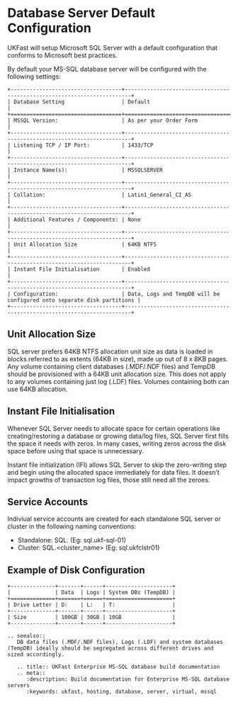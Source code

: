 # Database Server Default Configuration

UKFast will setup Microsoft SQL Server with a default configuration that conforms to Microsoft best practices.

By default your MS-SQL database server will be configured with the following settings:

```eval_rst
+-----------------------------------+------------------------------------------------------------------------+
| Database Setting                  | Default                                                                |
+===================================+========================================================================+
| MSSQL Version:                    | As per your Order Form                                                 |
+-----------------------------------+------------------------------------------------------------------------+
| Listening TCP / IP Port:          | 1433/TCP                                                               |
+-----------------------------------+------------------------------------------------------------------------+
| Instance Name(s):                 | MSSQLSERVER                                                            |
+-----------------------------------+------------------------------------------------------------------------+
| Collation:                        | Latin1_General_CI_AS                                                   |
+-----------------------------------+------------------------------------------------------------------------+
| Additional Features / Components: | None                                                                   |
+-----------------------------------+------------------------------------------------------------------------+
| Unit Allocation Size              | 64KB NTFS                                                              |
+-----------------------------------+------------------------------------------------------------------------+
| Instant File Initialisation       | Enabled                                                                |
+-----------------------------------+------------------------------------------------------------------------+
| Configuration:                    | Data, Logs and TempDB will be configured onto separate disk partitions |
+-----------------------------------+------------------------------------------------------------------------+
```

## Unit Allocation Size

SQL server prefers 64KB NTFS allocation unit size as data is loaded in blocks referred to as extents (64KB in size), made up out of 8 x 8KB pages. Any volume containing client databases (.MDF/.NDF files) and TempDB should be provisioned with a 64KB unit allocation size. This does not apply to any volumes containing just log (.LDF) files. Volumes containing both can use 64KB allocation.

## Instant File Initialisation

Whenever SQL Server needs to allocate space for certain operations like creating/restoring a database or growing data/log files, SQL Server first fills the space it needs with zeros. In many cases, writing zeros across the disk space before using that space is unnecessary. 

Instant file initialization (IFI) allows SQL Server to skip the zero-writing step and begin using the allocated space immediately for data files. It doesn’t impact growths of transaction log files, those still need all the zeroes. 

## Service Accounts

Indiviual service accounts are created for each standalone SQL server or cluster in the following naming conventions:

- Standalone: SQL.<NETBIOS> (Eg: sql.ukf-sql-01)
- Cluster: SQL.<cluster_name> (Eg: sql.ukfclstr01)

## Example of Disk Configuration

```eval_rst
+--------------+-------+------+---------------------+
|              | Data  | Logs | System DBs (TempDB) |
+==============+=======+======+=====================+
| Drive Letter | D:    | L:   | T:                  |
+--------------+-------+------+---------------------+
| Size         | 100GB | 30GB | 10GB                |
+--------------+-------+------+---------------------+
```
```eval_rst
.. seealso::
   DB data files (.MDF/.NDF files), Logs (.LDF) and system databases (TempDB) ideally should be segregated across different drives and sized accordingly. 
```

```eval_rst
   .. title:: UKFast Enterprise MS-SQL database build documentation
   .. meta::
      :description: Build documentation for Enterprise MS-SQL database servers
      :keywords: ukfast, hosting, database, server, virtual, mssql
```
